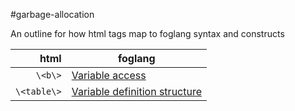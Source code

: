 #garbage-allocation

An outline for how html tags map to foglang syntax and constructs

| html        | foglang                                                                                            |
| -----------:| -------------------------------------------------------------------------------------------------- |
| `\<b\>`     | [Variable access](https://github.com/foglang/garbage-allocation/blob/master/table/table.yml)       |
| `\<table\>` | [Variable definition structure](https://github.com/foglang/garbage-allocation/blob/master/b/b.yml) |
